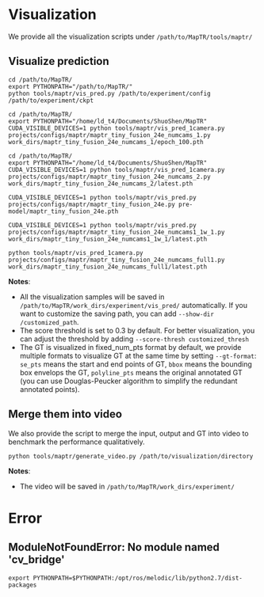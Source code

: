 # Visualization

We provide all the visualization scripts under `/path/to/MapTR/tools/maptr/`

## Visualize prediction

```shell
cd /path/to/MapTR/
export PYTHONPATH="/path/to/MapTR/"
python tools/maptr/vis_pred.py /path/to/experiment/config /path/to/experiment/ckpt
```

```shell
cd /path/to/MapTR/
export PYTHONPATH="/home/ld_t4/Documents/ShuoShen/MapTR"
CUDA_VISIBLE_DEVICES=1 python tools/maptr/vis_pred_1camera.py projects/configs/maptr/maptr_tiny_fusion_24e_numcams_1.py work_dirs/maptr_tiny_fusion_24e_numcams_1/epoch_100.pth
```

```shell
cd /path/to/MapTR/
export PYTHONPATH="/home/ld_t4/Documents/ShuoShen/MapTR"
CUDA_VISIBLE_DEVICES=1 python tools/maptr/vis_pred_1camera.py projects/configs/maptr/maptr_tiny_fusion_24e_numcams_2.py work_dirs/maptr_tiny_fusion_24e_numcams_2/latest.pth
```

```shell
CUDA_VISIBLE_DEVICES=1 python tools/maptr/vis_pred.py projects/configs/maptr/maptr_tiny_fusion_24e.py pre-model/maptr_tiny_fusion_24e.pth
```

```shell
CUDA_VISIBLE_DEVICES=1 python tools/maptr/vis_pred.py projects/configs/maptr/maptr_tiny_fusion_24e_numcams1_1w_1.py work_dirs/maptr_tiny_fusion_24e_numcams1_1w_1/latest.pth
```
```
python tools/maptr/vis_pred_1camera.py projects/configs/maptr/maptr_tiny_fusion_24e_numcams_full1.py work_dirs/maptr_tiny_fusion_24e_numcams_full1/latest.pth
```

**Notes**: 

- All the visualization samples will be saved in `/path/to/MapTR/work_dirs/experiment/vis_pred/` automatically. If you want to customize the saving path, you can add `--show-dir /customized_path`.
- The score threshold is set to 0.3 by default. For better visualization, you can adjust the threshold by adding `--score-thresh customized_thresh`
- The GT is visualized in fixed_num_pts format by default, we provide multiple formats to visualize GT at the same time by setting `--gt-format`: `se_pts` means the start and end points of GT, `bbox` means the bounding box envelops the GT, `polyline_pts` means the original annotated GT (you can use Douglas-Peucker algorithm to simplify the redundant annotated points).

## Merge them into video

We also provide the script to merge the input, output and GT into video to benchmark the performance qualitatively.

```shell
python tools/maptr/generate_video.py /path/to/visualization/directory
```
**Notes**: 
- The video will be saved in `/path/to/MapTR/work_dirs/experiment/`

# Error
## ModuleNotFoundError: No module named 'cv_bridge'
`export PYTHONPATH=$PYTHONPATH:/opt/ros/melodic/lib/python2.7/dist-packages`
